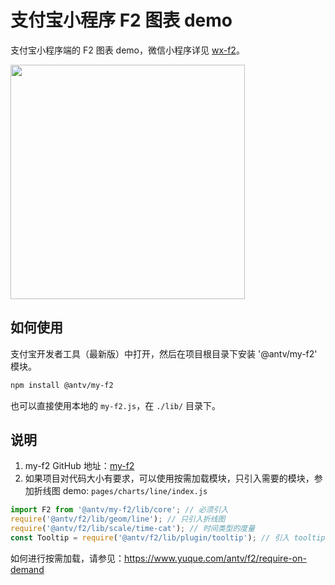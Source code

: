 # 支付宝小程序 F2 图表 demo

支付宝小程序端的 F2 图表 demo，微信小程序详见 [wx-f2](https://github.com/antvis/wx-f2)。

<img src="https://gw.alipayobjects.com/zos/rmsportal/ijCEZaxAPTGLsFdlwbGv.png" width=375 />

## 如何使用

支付宝开发者工具（最新版）中打开，然后在项目根目录下安装 '@antv/my-f2' 模块。

```bash
npm install @antv/my-f2
```

也可以直接使用本地的 `my-f2.js`，在 `./lib/` 目录下。


## 说明

1. my-f2 GitHub 地址：[my-f2](https://github.com/antvis/my-f2) 
2. 如果项目对代码大小有要求，可以使用按需加载模块，只引入需要的模块，参加折线图 demo: `pages/charts/line/index.js`

```js
import F2 from '@antv/my-f2/lib/core'; // 必须引入
require('@antv/f2/lib/geom/line'); // 只引入折线图
require('@antv/f2/lib/scale/time-cat'); // 时间类型的度量
const Tooltip = require('@antv/f2/lib/plugin/tooltip'); // 引入 tooltip 插件
```

如何进行按需加载，请参见：https://www.yuque.com/antv/f2/require-on-demand
